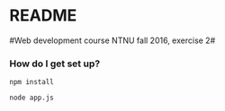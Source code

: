 # README #

#Web development course NTNU fall 2016, exercise 2#

### How do I get set up? ###


```
npm install

node app.js
```